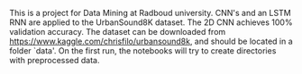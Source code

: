 
This is a project for Data Mining at Radboud university. CNN's and an LSTM RNN are applied to the UrbanSound8K dataset. 
The 2D CNN achieves 100% validation accuracy. 
The dataset can be downloaded from <https://www.kaggle.com/chrisfilo/urbansound8k>, and should be located in a folder `data'. On the first run, the notebooks will try to create directories with preprocessed data.
